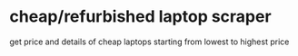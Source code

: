 # cheap/refurbished laptop scraper
get price and details of cheap laptops starting from lowest to highest price
